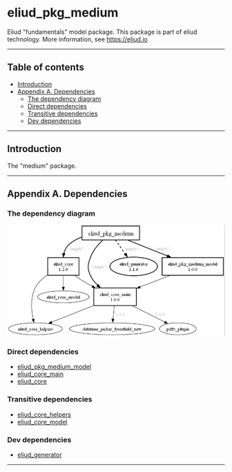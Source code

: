 # eliud_pkg_medium

Eliud "fundamentals" model package. 
This package is part of eliud technology. More information, see https://eliud.io

---

## Table of contents

<!-- toc -->

- [Introduction](#introduction)
- [Appendix A. Dependencies](#appendix-a-dependencies)
  * [The dependency diagram](#the-dependency-diagram)
  * [Direct dependencies](#direct-dependencies)
  * [Transitive dependencies](#transitive-dependencies)
  * [Dev dependencies](#dev-dependencies)

<!-- tocstop -->

---

## Introduction

The "medium" package.

---

## Appendix A. Dependencies

### The dependency diagram

![Dependency diagram](https://github.com/eliudio/eliud_pkg_medium/raw/main/depends.jpg)

<!-- dependencies -->

### Direct dependencies
- [eliud_pkg_medium_model](https://pub.dev/packages/eliud_pkg_medium_model)
- [eliud_core_main](https://pub.dev/packages/eliud_core_main)
- [eliud_core](https://pub.dev/packages/eliud_core)

### Transitive dependencies
- [eliud_core_helpers](https://pub.dev/packages/eliud_core_helpers)
- [eliud_core_model](https://pub.dev/packages/eliud_core_model)

### Dev dependencies
- [eliud_generator](https://pub.dev/packages/eliud_generator)

<!-- dependenciesstop -->

---
